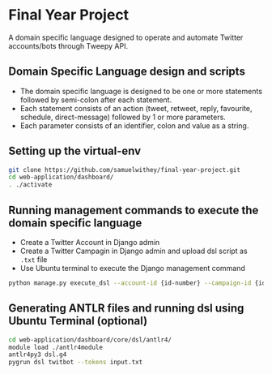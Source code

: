 # Final Year Project
A domain specific language designed to operate and automate Twitter accounts/bots through Tweepy API.
## Domain Specific Language design and scripts
- The domain specific language is designed to be one or more statements followed by semi-colon after each statement.
- Each statement consists of an action (tweet, retweet, reply, favourite, schedule, direct-message) followed by 1 or more parameters.
- Each parameter consists of an identifier, colon and value as a string.
## Setting up the virtual-env
```bash
git clone https://github.com/samuelwithey/final-year-project.git
cd web-application/dashboard/
. ./activate
```
## Running management commands to execute the domain specific language
- Create a Twitter Account in Django admin
- Create a Twitter Campagin in Django admin and upload dsl script as `.txt` file
- Use Ubuntu terminal to execute the Django management command
```bash
python manage.py execute_dsl --account-id {id-number} --campaign-id {id-number}
```
## Generating ANTLR files and running dsl using Ubuntu Terminal (optional)
```bash
cd web-application/dashboard/core/dsl/antlr4/
module load ./antlr4module
antlr4py3 dsl.g4
pygrun dsl twitbot --tokens input.txt
```

